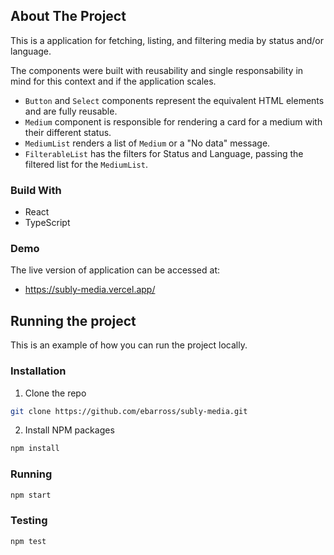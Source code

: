 ## About The Project

This is a application for fetching, listing, and filtering media by status and/or language.

The components were built with reusability and single responsability in mind for this context and if the application scales.

- `Button` and `Select` components represent the equivalent HTML elements and are fully reusable.
- `Medium` component is responsible for rendering a card for a medium with their different status.
- `MediumList` renders a list of `Medium` or a "No data" message.
- `FilterableList` has the filters for Status and Language, passing the filtered list for the `MediumList`.

### Build With

- React
- TypeScript

### Demo

The live version of application can be accessed at:

- https://subly-media.vercel.app/

## Running the project

This is an example of how you can run the project locally.

### Installation

1.  Clone the repo

```sh
git clone https://github.com/ebarross/subly-media.git
```

2.  Install NPM packages

```sh
npm install
```

### Running

```sh
npm start
```

### Testing

```sh
npm test
```
